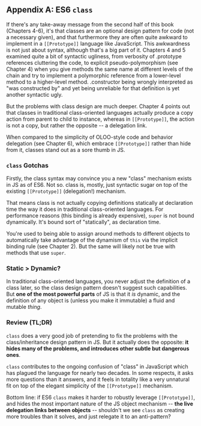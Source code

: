 ## Appendix A: ES6 `class`
If there's any take-away message from the second half of this book (Chapters 4-6), it's that classes are an optional design pattern for code (not a necessary given), and that furthermore they are often quite awkward to implement in a `[[Prototype]]` language like JavaScript.
This awkwardness is not just about syntax, although that's a big part of it. Chapters 4 and 5 examined quite a bit of syntactic ugliness, from verbosity of .prototype references cluttering the code, to explicit pseudo-polymorphism (see Chapter 4) when you give methods the same name at different levels of the chain and try to implement a polymorphic reference from a lower-level method to a higher-level method. .constructor being wrongly interpreted as "was constructed by" and yet being unreliable for that definition is yet another syntactic ugly.

But the problems with class design are much deeper. Chapter 4 points out that classes in traditional class-oriented languages actually produce a copy action from parent to child to instance, whereas in `[[Prototype]]`, the action is not a copy, but rather the opposite -- a delegation link.

When compared to the simplicity of OLOO-style code and behavior delegation (see Chapter 6), which embrace `[[Prototype]]` rather than hide from it, classes stand out as a sore thumb in JS.

### `class` Gotchas
Firstly, the class syntax may convince you a new "class" mechanism exists in JS as of ES6. Not so. class is, mostly, just syntactic sugar on top of the existing `[[Prototype]]` (delegation!) mechanism.

That means class is not actually copying definitions statically at declaration time the way it does in traditional class-oriented languages.
For performance reasons (this binding is already expensive), `super` is not bound dynamically. It's bound sort of "statically", as declaration time.

You're used to being able to assign around methods to different objects to automatically take advantage of the dynamism of `this` via the implicit binding rule (see Chapter 2). But the same will likely not be true with methods that use `super`.

### Static > Dynamic?
In traditional class-oriented languages, you never adjust the definition of a class later, so the class design pattern doesn't suggest such capabilities. But **one of the most powerful parts** of JS is that it *is* dynamic, and the definition of any object is (unless you make it immutable) a fluid and mutable *thing*.


### Review (TL;DR)

`class` does a very good job of pretending to fix the problems with the class/inheritance design pattern in JS. But it actually does the opposite: **it hides many of the problems, and introduces other subtle but dangerous ones**.

`class` contributes to the ongoing confusion of "class" in JavaScript which has plagued the language for nearly two decades. In some respects, it asks more questions than it answers, and it feels in totality like a very unnatural fit on top of the elegant simplicity of the `[[Prototype]]` mechanism.

Bottom line: if ES6 `class` makes it harder to robustly leverage `[[Prototype]]`, and hides the most important nature of the JS object mechanism -- **the live delegation links between objects** -- shouldn't we see `class` as creating more troubles than it solves, and just relegate it to an anti-pattern?
